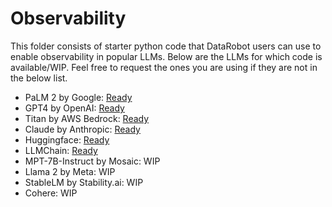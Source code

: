 # Observability
This folder consists of starter python code that DataRobot users can use to enable observability in popular LLMs. Below are the LLMs for which code is available/WIP. Feel free to request the ones you are using if they are not in the below list.

* PaLM 2 by Google: <a href='palm2_observability_starter.ipynb'>Ready</a>
* GPT4 by OpenAI: <a href='gpt_observability_starter.ipynb'>Ready</a>
* Titan by AWS Bedrock: <a href='bedrock_titan_observability_starter.ipynb'>Ready</a>
* Claude by Anthropic: <a href='anthropic_claude_observability_starter.ipynb'>Ready</a>
* Huggingface: <a href='huggingface_observability_starter.ipynb'>Ready</a>
* LLMChain: <a href='llmchain_observability.ipynb'>Ready</a>
* MPT-7B-Instruct by Mosaic: WIP
* Llama 2 by Meta: WIP
* StableLM by Stability.ai: WIP 
* Cohere: WIP
